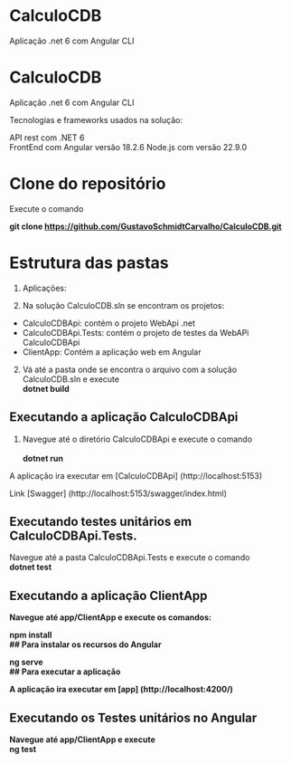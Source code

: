 # CalculoCDB
Aplicação .net 6 com Angular CLI

# CalculoCDB
Aplicação .net 6 com Angular CLI

Tecnologias e frameworks usados na solução:

API rest com .NET 6 <br />
FrontEnd com Angular versão 18.2.6  Node.js com versão 22.9.0<br />

# Clone do repositório

Execute o comando <br />

<b>git clone https://github.com/GustavoSchmidtCarvalho/CalculoCDB.git</b>

# Estrutura das pastas

1. Aplicações:

2. Na solução CalculoCDB.sln se encontram os projetos: <br />

 - CalculoCDBApi: contém o projeto WebApi .net <br />
 - CalculoCDBApi.Tests: contém o projeto de testes da WebAPi CalculoCDBApi <br />
 - ClientApp: Contém a aplicação web em Angular <br />

2. Vá até a pasta onde se encontra o arquivo com a solução CalculoCDB.sln e execute <br />
<b>dotnet build</b> 

## Executando a aplicação CalculoCDBApi

1. Navegue até o diretório CalculoCDBApi e execute o comando <br />  
<b> dotnet run </b>  <br />

A aplicação ira executar em [CalculoCDBApi] (http://localhost:5153) <br />

Link [Swagger] (http://localhost:5153/swagger/index.html) <br />

## Executando testes unitários em CalculoCDBApi.Tests. 

Navegue até a pasta CalculoCDBApi.Tests e execute o comando  <br />
<b> dotnet test<br />

## Executando a aplicação ClientApp

Navegue até app/ClientApp e execute os comandos: <br /> 

<b> npm install </b>  <br /> ## Para instalar os recursos do Angular

<b> ng serve </b>  <br /> ## Para executar a aplicação

A aplicação ira executar em [app] (http://localhost:4200/) <br />

## Executando os Testes unitários no Angular

Navegue até app/ClientApp e execute  <br /> 
<b> ng test </b>  <br />